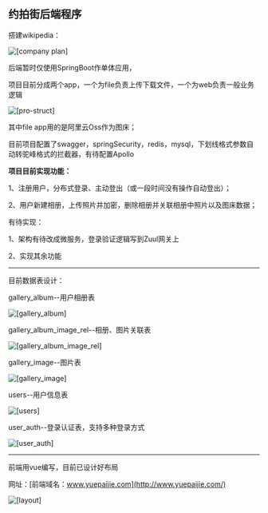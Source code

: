 约拍街后端程序
-
搭建wikipedia：

 ![[company plan]](https://yuepaijie-public.oss-cn-hongkong.aliyuncs.com/humanpub/plan.png)

后端暂时仅使用SpringBoot作单体应用，

项目目前分成两个app，一个为file负责上传下载文件，一个为web负责一般业务逻辑

 ![[pro-struct]](https://yuepaijie-public.oss-cn-hongkong.aliyuncs.com/humanpub/ProStru.png)

其中file app用的是阿里云Oss作为图床；

目前项目配置了swagger，springSecurity，redis，mysql，下划线格式参数自动转驼峰格式的拦截器，有待配置Apollo

**项目目前实现功能：**

1、注册用户，分布式登录、主动登出（或一段时间没有操作自动登出）；

2、用户新建相册，上传照片并加密，删除相册并关联相册中照片以及图床数据；

有待实现：

1、架构有待改成微服务，登录验证逻辑写到Zuul网关上

2、实现其余功能

---

目前数据表设计：

gallery_album--用户相册表

 ![[gallery_album]](https://yuepaijie-public.oss-cn-hongkong.aliyuncs.com/humanpub/gallery_album.png)

gallery_album_image_rel--相册、图片关联表

 ![[gallery_album_image_rel]](https://yuepaijie-public.oss-cn-hongkong.aliyuncs.com/humanpub/gallery_album_image_rel.png)

gallery_image--图片表

 ![[gallery_image]](https://yuepaijie-public.oss-cn-hongkong.aliyuncs.com/humanpub/gallery_image.png)

users--用户信息表

 ![[users]](https://yuepaijie-public.oss-cn-hongkong.aliyuncs.com/humanpub/users.png)

user_auth--登录认证表，支持多种登录方式

 ![[user_auth]](https://yuepaijie-public.oss-cn-hongkong.aliyuncs.com/humanpub/user_auth.png)

---
前端用vue编写，目前已设计好布局

网址：[前端域名：www.yuepaijie.com](http://www.yuepaijie.com/)

 ![[layout]](https://yuepaijie-public.oss-cn-hongkong.aliyuncs.com/humanpub/layout.png)